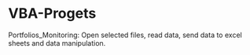 # VBA-Progets

Portfolios_Monitoring:
Open selected files, read data, send data to excel sheets and data manipulation.
